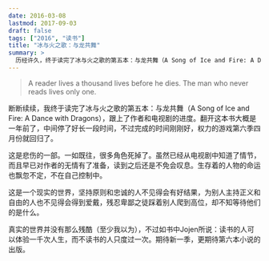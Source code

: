 ```yaml
---
date: 2016-03-08
lastmod: 2017-09-03
draft: false
tags: ["2016", "读书"]
title: "冰与火之歌：与龙共舞"
summary: >
  历经许久，终于读完了冰与火之歌的第五本：与龙共舞（A Song of Ice and Fire: A Dance with Dragons），至此赶上了作者的进度。
---
```


> A reader lives a thousand lives before he dies. The man who never reads lives only one.

断断续续，我终于读完了冰与火之歌的第五本：与龙共舞（A Song of Ice and Fire: A Dance with Dragons），跟上了作者和电视剧的进度。翻开这本书大概是一年前了，中间停了好长一段时间，不过完成的时间刚刚好，权力的游戏第六季四月份就回归了。

这是悲伤的一部。一如既往，很多角色死掉了。虽然已经从电视剧中知道了情节，而且早已对作者的无情有了准备，读到之后还是不免会叹息。生存着的人物的命运也飘忽不定，不在自己控制中。

这是一个现实的世界，坚持原则和忠诚的人不见得会有好结果，为别人主持正义和自由的人也不见得会得到爱戴，残忍卑鄙之徒踩着别人爬到高位，却不知等待他们的是什么。

真实的世界并没有那么残酷（至少我以为），不过如书中Jojen所说：读书的人可以体验一千次人生，而不读书的人只度过一次。期待新一季，更期待第六本小说的出版。